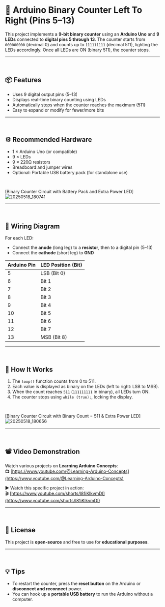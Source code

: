 # 🔢 Arduino Binary Counter Left To Right (Pins 5–13)

This project implements a **9-bit binary counter** using an **Arduino Uno** and **9 LEDs** connected to **digital pins 5 through 13**. The counter starts from `000000000` (decimal 0) and counts up to `111111111` (decimal 511), lighting the LEDs accordingly. Once all LEDs are ON (binary 511), the counter stops.


---
<br>

## 📦 Features

- Uses 9 digital output pins (5–13)
- Displays real-time binary counting using LEDs
- Automatically stops when the counter reaches the maximum (511)
- Easy to expand or modify for fewer/more bits


---
<br>

## ⚙️ Recommended Hardware

- 1 × Arduino Uno (or compatible)
- 9 × LEDs
- 9 × 220Ω resistors
- Breadboard and jumper wires
- Optional: Portable USB battery pack (for standalone use)

<br>

[Binary Counter Circuit with Battery Pack and Extra Power LED]![20250518_180741](https://github.com/user-attachments/assets/082ad5d4-b6ed-446e-8e81-6745b9c80353)


---
<br>

## 🔌 Wiring Diagram

For each LED:

- Connect the **anode** (long leg) to a **resistor**, then to a digital pin (5–13)
- Connect the **cathode** (short leg) to **GND**

| Arduino Pin | LED Position (Bit) |
|-------------|--------------------|
| 5           | LSB (Bit 0)        |
| 6           | Bit 1              |
| 7           | Bit 2              |
| 8           | Bit 3              |
| 9           | Bit 4              |
| 10          | Bit 5              |
| 11          | Bit 6              |
| 12          | Bit 7              |
| 13          | MSB (Bit 8)        |


---
<br>

## 🧠 How It Works

1. The `loop()` function counts from 0 to 511.
2. Each value is displayed as binary on the LEDs (left to right: LSB to MSB).
3. When the count reaches `511` (`111111111` in binary), all LEDs turn ON.
4. The counter stops using `while (true);`, locking the display.
<br>

[Binary Counter Circuit with Binary Count = 511 & Extra Power LED]![20250518_180656](https://github.com/user-attachments/assets/55369363-7ba6-4e20-9cde-31e2d0caf910)


---
<br>

## 📽️ Video Demonstration

Watch various projects on **Learning Arduino Concepts**:  
📺 [https://www.youtube.com/@Learning-Arduino-Concepts](https://www.youtube.com/@Learning-Arduino-Concepts)

▶️ Watch this specific project in action:  
🎬 [https://www.youtube.com/shorts/l81iKlkvmDI](https://www.youtube.com/shorts/l81iKlkvmDI)


---
<br>

## 📝 License

This project is **open-source** and free to use for **educational purposes**.


---
<br>

## 💡 Tips

- To restart the counter, press the **reset button** on the Arduino or **disconnect and reconnect** power.
- You can hook up a **portable USB battery** to run the Arduino without a computer.
